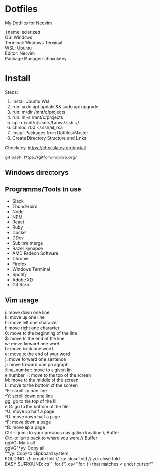 # Dotfiles
My Dotfiles for [Neovim](https://neovim.io/)<br>

 Theme: solarized<br>
 OS: Windows<br>
 Terminal: Windows Terminal<br>
 WSL: Ubuntu<br>
 Editor: Neovim<br>
 Package Manager: chocolatey
 

# Install
Steps:
 1. Install Ubuntu Wsl
 2. run: sudo apt update && sudo apt upgrade
 3. run: mkdir /mnt/c/projects
 4. run: ln -s /mnt/c/projects
 5. cp -r /mnt/c/Users/kanwi/.ssh ~/.
 6. chmod 700 ~/.ssh/id_rsa
 7. Install Packages from Dotfiles/Master
 8. Create Directory Structure and Links

Choclatey: https://chocolatey.org/install<br>

git bash: https://gitforwindows.org/<br>


## Windows directorys



## Programms/Tools in use
- Slack
- Thunderbird
- Node
- NPM
- React
- Ruby
- Docker
- DDev
- Sublime merge
- Razer Synapse
- AMD Radeon Software
- Chrome
- Firefox
- Windows Terminal
- Spotify
- Adobe XD
- Git Bash


## Vim usage
j: move down one line<br>
k: move up one line<br>
h: move left one character<br>
l: move right one character<br>
0: move to the beginning of the line<br>
$: move to the end of the line<br>
w: move forward one word<br>
b: move back one word<br>
e: move to the end of your word<br>
): move forward one sentence<br>
}: move forward one paragraph<br>
:line_number: move to a given lin<br>e number
H: move to the top of the screen<br>
M: move to the middle of the screen<br>
L: move to the bottom of the screen<br>
^E: scroll up one line<br>
^Y: scroll down one line<br>
gg: go to the top of the fil<br>e
G: go to the bottom of the file<br>
^U: move up half a page<br>
^D: move down half a page<br>
^F: move down a page<br>
^B: move up a page<br>
Ctrl-i: jump to your previous navigation location // Buffer<br>
Ctrl-o: jump back to where you were // Buffer<br>
ggVG: Mark all<br>
ggVG"*yy: Copy all<br>
"*yy: Copy to clipboard system<br>
FOLDING: zf: create fold // za: close fold // zo: close fold<br>
EASY SURROUND: cs'": for:(") cs<<Q> for: (<Q>) that matches < under cursor
